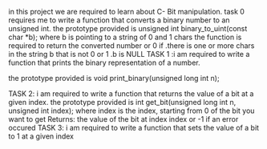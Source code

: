 in this project we are required to learn about C- Bit manipulation.
task 0 requires me to write a function that converts a binary number to an unsigned int.
the prototype provided is unsigned int binary_to_uint(const char *b);
   where b is pointing to a string of 0 and 1 chars
   the function is required to return the converted number or 0 if 
         .there is one or more chars in the string b that is not 0 or 1
         .b is NULL
TASK 1 :i am required to write a function that prints the binary representation of a number.


the prototype provided is void print_binary(unsigned long int n);


TASK 2: i am required to write a function that returns the value of a bit at a given index.
  the prototype provided is int get_bit(unsigned long int n, unsigned int index);
where index is the index, starting from 0 of the bit you want to get
Returns: the value of the bit at index index or -1 if an error occured
 TASK 3: i am required to write a function that sets the value of a bit to 1 at a given index

